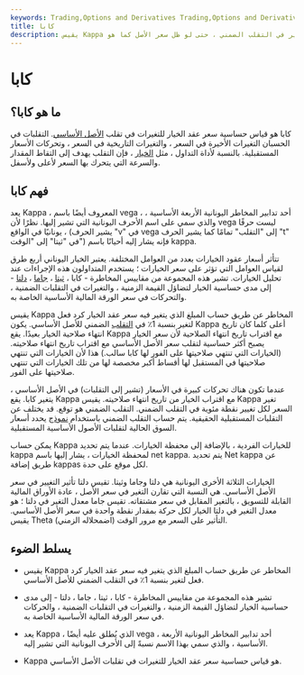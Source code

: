 ```yaml
---
keywords: Trading,Options and Derivatives Trading,Options and Derivatives
title: كابا
description: يقيس Kappa كيفية استجابة سعر الخيار للتغير في التقلب الضمني ، حتى لو ظل سعر الأصل كما هو.
---
```


# كابا
## ما هو كابا؟

كابا هو قياس حساسية سعر عقد الخيار للتغيرات في تقلب [الأصل الأساسي](/underlying-asset). التقلبات في الحسبان التغيرات الأخيرة في السعر ، والتغيرات التاريخية في السعر ، وتحركات الأسعار المستقبلية. بالنسبة لأداة التداول ، مثل [الخيار](/option) ، فإن التقلب يهدف إلى التقاط المقدار والسرعة التي يتحرك بها السعر لأعلى ولأسفل.

## فهم كابا

يعد Kappa ، المعروف أيضًا باسم vega ، أحد تدابير المخاطر اليونانية الأربعة الأساسية ، والذي سمي على اسم الأحرف اليونانية التي تشير إليها. نظرًا لأن vega ليست حرفًا يونانيًا في الواقع ، (يشير الحرف "v" في vega إلى "التقلب" تمامًا كما يشير الحرف "t" في "ثيتا" إلى "الوقت") فإنه يشار إليه أحيانًا باسم kappa.

تتأثر أسعار عقود الخيارات بعدد من العوامل المختلفة. يعتبر الخيار اليوناني أربع طرق لقياس العوامل التي تؤثر على سعر الخيارات ؛ يستخدم المتداولون هذه الإجراءات عند تحليل الخيارات. تشير هذه المجموعة من مقاييس المخاطرة - كابا ، [ثيتا](/theta) ، [جاما](/gamma) ، [دلتا](/delta) - إلى مدى حساسية الخيار لتضاؤل القيمة الزمنية ، والتغيرات في التقلبات الضمنية ، والتحركات في سعر الورقة المالية الأساسية الخاصة به.

يقيس Kappa المخاطر عن طريق حساب المبلغ الذي يتغير فيه سعر عقد الخيار كرد فعل لتغير بنسبة 1٪ في [التقلب](/iv) الضمني للأصل الأساسي. يكون Kappa أعلى كلما كان تاريخ انتهاء صلاحية الخيار بعيدًا. يقع Kappa مع اقتراب تاريخ انتهاء الصلاحية لأن سعر الخيار يصبح أكثر حساسية لتقلب سعر الأصل الأساسي مع اقتراب تاريخ انتهاء صلاحيته. (الخيارات التي تنتهي صلاحيتها على الفور لها كابا سالب.) هذا لأن الخيارات التي تنتهي صلاحيتها في المستقبل لها أقساط أكبر مخصصة لها من تلك الخيارات التي تنتهي صلاحيتها على الفور.

عندما تكون هناك تحركات كبيرة في الأسعار (تشير إلى التقلبات) في الأصل الأساسي ، يتغير كابا. يقع Kappa مع اقتراب الخيار من تاريخ انتهاء صلاحيته. يقيس Kappa تغير السعر لكل تغيير نقطة مئوية في التقلب الضمني. التقلب الضمني هو توقع. قد يختلف عن التقلبات المستقبلية الحقيقية. يتم حساب التقلب الضمني باستخدام [نموذج](/optionpricingtheory) يحدد أسعار السوق الحالية لتقلبات الأصول الأساسية المستقبلية.

يمكن حساب Kappa للخيارات الفردية ، بالإضافة إلى محفظة الخيارات. عندما يتم تحديد kappa لمحفظة الخيارات ، يشار إليها باسم net kappa. يتم تحديد Net kappa عن طريق إضافة kappas لكل موقع على حدة.

الخيارات الثلاثة الأخرى اليونانية هي دلتا وجاما وثيتا. تقيس دلتا تأثير التغيير في سعر الأصل الأساسي. هي النسبة التي تقارن التغير في سعر الأصل ، عادة الأوراق المالية القابلة للتسويق ، بالتغير المقابل في سعر مشتقاته. تقيس جاما معدل التغير في دلتا ؛ هو معدل التغير في دلتا الخيار لكل حركة بمقدار نقطة واحدة في سعر الأصل الأساسي. يقيس Theta التأثير على السعر مع مرور الوقت (اضمحلاله الزمني).

## يسلط الضوء

- يقيس Kappa المخاطر عن طريق حساب المبلغ الذي يتغير فيه سعر عقد الخيار كرد فعل لتغير بنسبة 1٪ في التقلب الضمني للأصل الأساسي.

- تشير هذه المجموعة من مقاييس المخاطرة - كابا ، ثيتا ، جاما ، دلتا - إلى مدى حساسية الخيار لتضاؤل القيمة الزمنية ، والتغيرات في التقلبات الضمنية ، والحركات في سعر الورقة المالية الأساسية الخاصة به.

- يعد Kappa ، الذي يُطلق عليه أيضًا vega ، أحد تدابير المخاطر اليونانية الأربعة الأساسية ، والذي سمي بهذا الاسم نسبةً إلى الأحرف اليونانية التي تشير إليه.

- Kappa هو قياس حساسية سعر عقد الخيار للتغيرات في تقلبات الأصل الأساسي.

